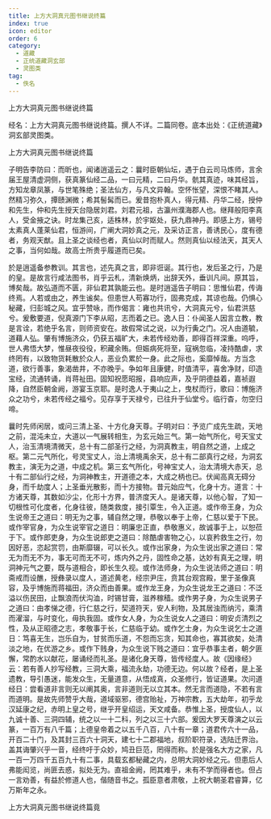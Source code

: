 ```yaml
---
title: 上方大洞真元图书继说终篇
index: true
icon: editor
order: 6
category:
  - 道藏
  - 正统道藏洞玄部
  - 灵图类
tag:
  - 佚名
---
```


上方大洞真元图书继说终篇  

经名：上方大洞真元图书继说终篇。撰人不详。二篇同卷。底本出处：《正统道藏》洞玄部灵图类。  

上方大洞真元图书继说终篇  

子明告李防曰：而昕也，闻诸逍遥云之：曩时臣朝仙坛，遇于白云司马炼师，言余届王屋清虚洞侧，获真篆仙经二品，一曰元精，二曰丹华。骯其真迹，味其经旨，方知龙章凤篆，与世笔殊绝；圣法仙方，与凡文异翰。空怀怅望，深恨不睹其人。然精习弥久，撢赜渊微；希其髻髯而已。爰昔抱朴真人，得元精、丹华二经，授仲和先生，仲和先生授天台隐居刘君。刘君元祖，古瀛州濮海郡人也。继拜般阳李真人，受金掖之诀。时龙集己亥，适株林，於宇妪处，获九鼎神丹。即感上方，锡号太素真人蓬莱仙君，恒游间，广阐大洞妙真之元，及采访正言，善诱民心，度有德者，务观天猷。且上圣之谈经也者，真仙以时而赋人。然则真仙以经法天，其天人之事，当何如哉。故高士所贵乎履道而已矣。  

於是逍遥备参教训。其言也，述先真之言，即非诳诞。其行也，发后圣之行，乃是的皇。是故言行咸法图书，肖乎云札，清新焕炳，出辞天外，垂训凡间。原其旨，博矣哉。故弘道而不匮，非仙君其孰能云也。是时逍遥告子明曰：思惟仙君，传诲终焉。人若或由之，养生谧矣。但患世人苟寡功行，固弗克成，其谅也哉。仍惧心秘藏，归彭城之风。宜乎赞咏，而作偈言：雍也共讯兮，大洞真元兮，仙君洪慈兮。爰敷要道，倪真源门下李从昭，志而着之已。逸人日：仆闻圣人因言立教，教是言诠，若绝乎名言，则师资安在。故假常试之说，以为行夤之门。况人由道毓，道藉人弘。肇有博施济众，仍获五福旷大，未若传经劝善，即得百祥深重。呜呼，世人弗悟大梦，惟昼夜役役，积藏余贿。但娠病死将至，寇祸忽临，凌持酷虐，求终罔有，以致物货耗散於众人，恶业负累於一身。此之际也，奚靡悼哉。方当念道，欲行善事，象渴凿井，不亦晚乎。争如年且康健，时值清平，喜舍净财，印造宝经，流通转诵，肖蒋祉田。固知祝愿昭报，县响应声，及乎阴德益着，嘉祯遐降，自然臣朝金阙，游宴玉京耶。是时逸人于夷山之上，曳杖而行，歌曰：博施济众之功兮，未若传经之福兮。见存享于天禄兮，已往升于仙堂兮。临行杳，勿空归啼。  

曩时先师闲居，或问三清上圣、十方化身天尊。子明对曰：予览广成先生疏，天地之前，混沌未立，大道以一气展转相生，为玄元始三气。第一始气所化，号天宝丈人，治玉清境清微天，总十有二部圣行之经，为洞真教主，明自然之道，上成之枢。第二元气所化，号灵宝丈人，治上清境禹余天，总十有二部真行之经，为洞玄教主，演无为之道，中成之机。第三玄气所化，号神宝丈人，治太清境大赤天，总十有二部仙行之经，为洞神教主，开道德之本，大成之柄也已。伏闻高真无碍分身，而千劫度人；上圣垂光散影，而十方接物。昔元始应气，化身十方。道言：十方诸天尊，其数如沙尘，化形十方界，普济度天人。是诸天尊，以他心智，了知一切根性可化度者，化身往彼，随类救度，接引覃生，令入正道。或作帝王身，为众生说帝王之道曰：明无为之事，辅自然之理，恭敬以奉于上帝，仁慈以爱于下民。或作宰官身，为众生说宰官之道日：明廉忠正直，恭敬惠义，故诚事于上，以恕莅于下。或作郎吏身，为众生说郎吏之道曰：除酷虐害物之心，以哀矜救生之行，勿因好恶，恣起赏罚，由斯靡辍，可以长久。或作出家身，为众生说出家之道曰：常无为而无不为，事无可而无不可，炼内外之丹，固性命之基，达妙有真无之理，明洞神元气之要，既与道相合，即长生久视。或作法师身，为众生说法师之道曰：明斋戒而设醮，授彝录以度人，道述黄老，经宗尹庄，贲其台观宫殿，里于圣像真容，及乎博施而蒋福田，济众而由善果。或作龙王身，为众生说龙王之道曰：不泛溢以伤民田，止飘浪而伏沟洫，时锡甘膏，滋养稼穑。或作男子身，为众生说男子之道曰：由孝悌之德，行仁慈之行，契道符天，安人利物，及其居浊而纳污，乘清而濯溜，与时变化，毋执我固。或作女人身，为众生说女人之道曰：明安贞清烈之性，及从正昭德之志，孝敬事于长，仁慈临于幼。或作乞士身，为众生说乞士之道日：笃喜无生，岂乐自为，甘贫而乐道，不怨而忘贪，知其命也，寡其欲矣，处清淡之地，在优游之乡。或作下贱身，为众生说下贱之道曰：宜乎恭事主者，朝夕匪懈，常酌水以献花，屡诵经而礼圣。是诸化身天尊，皆传经度人。故《因缘经》云：若有善人抄写经教，三洞大乘，福流永劫，功德无边。何以故？经者，是上圣遗教，导引愚迷，能发众生，无量道意，从悟成真，众圣修行，皆证道果。次问道经日：尝看道非言则无以阐其奥，言非道则无以立其本。然无言而道隐，不若有言而道明。是故先师赞乎大哉，道域驱邪，德宫贻祉，万神宗教，五大劫年，初乎龙汉延康之纪，赤明上皇之号，继乎开皇绍运，天文咸备。恭惟上圣，授度仙人，以九诚十善、三洞四辅，统之以一十二科，列之以三十六部。爰因大罗天尊演之以云篆，一百万有八千篇；上德皇帝着之以五千八百，八十有一章；道君传六十一品，开百二十门，及其封三百六十洞天，建七十二郡福地，叔阶职符录，选陆迁界治。盖其诲肇兴乎一音，经终吁于众妙，鸠丑巨范，罔得而称。於是强名大方之家，凡一百一万四千五百九十有二事，具载玄都秘藏之内，总明大洞妙经之元。但患后人弗能闳览，尚匪去惑，拟处无为。直祖金阙，罔其难乎，未有不学而得者也。但占一言劝善，有益於修道人也，偕随音书之。孤臣意者肃敬，上祝大朝圣君睿算，亿万斯年之永。  

上方大洞真元图书继说终篇竟  
